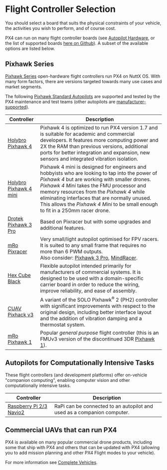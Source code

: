 # Flight Controller Selection

You should select a board that suits the physical constraints of your vehicle, the activities you wish to perform, and of course cost.

PX4 can run on many flight controller boards (see [Autopilot Hardware](../flight_controller/README.md), or the list of supported boards [here on Github](https://github.com/PX4/Firmware/#supported-hardware)).
A subset of the available options are listed below.

## Pixhawk Series

[Pixhawk Series](../flight_controller/pixhawk_series.md) open-hardware flight controllers run PX4 on NuttX OS.
With many form factors, there are versions targeted towards many use cases and market segments.

The following [Pixhawk Standard Autopilots](../flight_controller/autopilot_pixhawk_standard.md) are supported and tested by the PX4 maintenance and test teams (other autopilots are [manufacturer-supported](../flight_controller/autopilot_manufacturer_supported.md)).

Controller | Description
--- | ---
[Holybro Pixhawk 4](../flight_controller/pixhawk4.md) | Pixhawk 4 is optimized to run PX4 version 1.7 and is suitable for academic and commercial developers. It features more computing power and 2X the RAM than previous versions, additional ports for better integration and expansion, new sensors and integrated vibration isolation. 
[Holybro Pixhawk 4 mini](../flight_controller/pixhawk4_mini.md) | Pixhawk 4 mini is designed for engineers and hobbyists who are looking to tap into the power of *Pixhawk 4* but are working with smaller drones. *Pixhawk 4 Mini* takes the FMU processor and memory resources from the *Pixhawk 4* while eliminating interfaces that are normally unused. This allows the *Pixhawk 4 Mini* to be small enough to fit in a 250mm racer drone.
[Drotek Pixhawk 3 Pro](../flight_controller/pixhawk3_pro.md) | Based on Pixracer but with some upgrades and additional features.
[mRo Pixracer](../flight_controller/pixracer.md) | Very small/light autopilot optimised for FPV racers. It is suited to any small frame that requires no more than 6 PWM outputs. <br>Also consider:  [Pixhawk 3 Pro](../flight_controller/pixhawk3_pro.md), [MindRacer](../flight_controller/mindracer.md).
[Hex Cube Black](../flight_controller/pixhawk-2.md) | Flexible autopilot intended primarily for manufacturers of commercial systems. It is designed to be used with a domain-specific carrier board in order to reduce the wiring, improve reliability, and ease of assembly.
[CUAV Pixhack v3](../flight_controller/pixhack_v3.md) | A variant of the SOLO Pixhawk<sup>&reg;</sup> 2 (PH2) controller with significant improvements with respect to the original design, including better interface layout and the addition of vibration damping and a thermostat system.
[mRo Pixhawk 1](../flight_controller/mro_pixhawk.md) | Popular *general purpose* flight controller (this is an FMUv3 version of the discontinued 3DR [Pixhawk 1](../flight_controller/pixhawk.md)).


## Autopilots for Computationally Intensive Tasks

These flight controllers (and development platforms) offer on-vehicle "companion computing", enabling computer vision and other computationally intensive tasks.

Controller | Description
--- | ---
[Raspberry Pi 2/3 Navio2](../flight_controller/raspberry_pi_navio2.md) | RaPi can be connected to an autopilot and used as a companion computer.


## Commercial UAVs that can run PX4

PX4 is available on many popular commercial drone products, including some that ship with PX4 and others that can be updated with PX4 (allowing you to add mission planning and other PX4 Flight modes to your vehicle).

For more information see [Complete Vehicles](../complete_vehicles/README.md).

